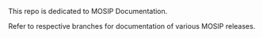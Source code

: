 This repo is dedicated to MOSIP Documentation.

Refer to respective branches for documentation of various MOSIP releases. 
